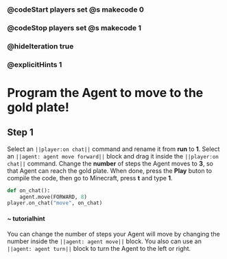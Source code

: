 ### @codeStart players set @s makecode 0
### @codeStop players set @s makecode 1

### @hideIteration true 
### @explicitHints 1

# Program the Agent to move to the gold plate!

## Step 1
Select an ``||player:on chat||`` command and rename it from **run** to **1**. Select an ``||agent: agent move forward||`` block and drag it inside the ``||player:on chat||`` command. Change the **number** of steps the Agent moves to **3**, so that Agent can reach the gold plate. When done, press the **Play** buton to compile the code, then go to Minecraft, press **t** and type **1**.

```python
def on_chat():
    agent.move(FORWARD, 8)
player.on_chat("move", on_chat)
``` 

#### ~ tutorialhint 
You can change the number of steps your Agent will move by changing the number inside the ``||agent: agent move||`` block. You also can use an ``||agent: agent turn||`` block to turn the Agent to the left or right.